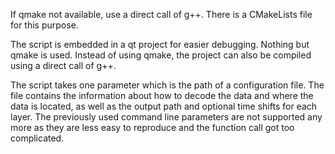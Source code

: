 If qmake not available, use a direct call of g++. There is a CMakeLists file for this purpose. 

The script is embedded in a qt project for easier debugging. Nothing but qmake is used.
Instead of using qmake, the project can also be compiled using a direct call of g++.

The script takes one parameter which is the path of a configuration file.
The file contains the information about how to decode the data and where the data is located, as well as the output path and optional time shifts for each layer.
The previously used command line parameters are not supported any more as they are less easy to reproduce and the function call got too complicated.
